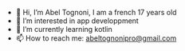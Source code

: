 - 👋 Hi, I’m Abel Tognoni, I am a french 17 years old
- 👀 I’m interested in app developpment
- 🌱 I’m currently learning kotlin
- 📫 How to reach me: abeltognonipro@gmail.com
